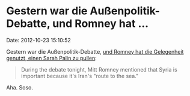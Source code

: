 Gestern war die Außenpolitik-Debatte, und Romney hat \...
=========================================================

Date: 2012-10-23 15:10:52

Gestern war die Außenpolitik-Debatte, [und Romney hat die Gelegenheit
genutzt, einen Sarah Palin zu
pullen](http://nymag.com/daily/intel/2012/10/romney-iran-syria-route-sea-map.html):

> During the debate tonight, Mitt Romney mentioned that Syria is
> important because it\'s Iran\'s \"route to the sea.\"

Aha. Soso.
